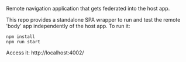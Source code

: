 Remote navigation application that gets federated into the host app.

This repo provides a standalone SPA wrapper to run and test the remote 'body' app independently of the host app. To run it:

    npm install
    npm run start

Access it:
    http://localhost:4002/
